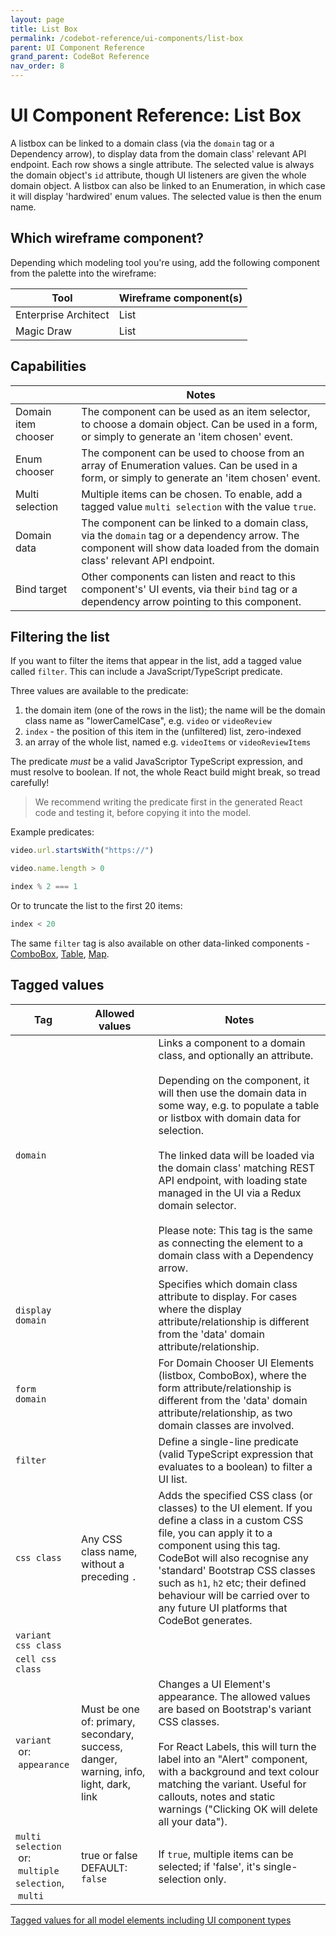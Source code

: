 ```yaml
---
layout: page
title: List Box
permalink: /codebot-reference/ui-components/list-box
parent: UI Component Reference
grand_parent: CodeBot Reference
nav_order: 8
---
```


# UI Component Reference: List Box

A listbox can be linked to a domain class (via the `domain` tag or a Dependency arrow), to display data from the domain class' relevant API endpoint. Each row shows a single attribute. The selected value is always the domain object's `id` attribute, though UI listeners are given the whole domain object. A listbox can also be linked to an Enumeration, in which case it will display 'hardwired' enum values. The selected value is then the enum name.

## Which wireframe component?

Depending which modeling tool you're using, add the following component from the palette into the wireframe:

| Tool    |  Wireframe component(s) |
| ------- |  ---------------------- |
| Enterprise Architect | List |
| Magic Draw | List |


## Capabilities

|        |  Notes               |
| ------ |  ------------------- |
| Domain item chooser | The component can be used as an item selector, to choose a domain object. Can be used in a form, or simply to generate an 'item chosen' event. |
| Enum chooser | The component can be used to choose from an array of Enumeration values. Can be used in a form, or simply to generate an 'item chosen' event. |
| Multi selection | Multiple items can be chosen. To enable, add a tagged value `multi selection` with the value `true`. |
| Domain data | The component can be linked to a domain class, via the `domain` tag or a dependency arrow. The component will show data loaded from the domain class' relevant API endpoint. |
| Bind target | Other components can listen and react to this component's' UI events, via their `bind` tag or a dependency arrow pointing to this component. |

## Filtering the list

If you want to filter the items that appear in the list, add a tagged value called `filter`. This can include a JavaScript/TypeScript predicate.

Three values are available to the predicate:

1. the domain item (one of the rows in the list); the name will be the domain class name as "lowerCamelCase", e.g. `video` or `videoReview`
2. `index` - the position of this item in the (unfiltered) list, zero-indexed
3. an array of the whole list, named e.g. `videoItems` or `videoReviewItems`

The predicate *must* be a valid JavaScriptor TypeScript expression, and must resolve to boolean. If not, the whole React build might break, so tread carefully!

> We recommend writing the predicate first in the generated React code and testing it, before copying it into the model.

Example predicates:

```JavaScript
video.url.startsWith("https://")
```

```JavaScript
video.name.length > 0
```

```JavaScript
index % 2 === 1
```

Or to truncate the list to the first 20 items:
```JavaScript
index < 20
```

The same `filter` tag is also available on other data-linked components - [ComboBox](combo-box), [Table](table), [Map](map-picker).


## Tagged values

| Tag      | Allowed values | Notes               |
| -------- | -------------- | ------------------- |
| `domain`  |  | Links a component to a domain class, and optionally an attribute.<br><br>Depending on the component, it will then use the domain data in some way, e.g. to populate a table or listbox with domain data for selection.<br><br>The linked data will be loaded via the domain class' matching REST API endpoint, with loading state managed in the UI via a Redux domain selector.<br><br>Please note: This tag is the same as connecting the element to a domain class with a Dependency arrow. |
| `display domain`  |  | Specifies which domain class attribute to display.  For cases where the display attribute/relationship is different from the 'data' domain attribute/relationship. |
| `form domain`  |  | For Domain Chooser UI Elements (listbox, ComboBox), where the form attribute/relationship is different from the 'data' domain attribute/relationship, as two domain classes are involved. |
| `filter`  |  | Define a single-line predicate (valid TypeScript expression that evaluates to a boolean) to filter a UI list. |
| `css class`  | Any CSS class name, without a preceding `.` | Adds the specified CSS class (or classes) to the UI element. If you define a class in a custom CSS file, you can apply it to a component using this tag. CodeBot will also recognise any 'standard' Bootstrap CSS classes such as `h1`, `h2` etc; their defined behaviour will be carried over to any future UI platforms that CodeBot generates. |
| `variant css class`  |  |  |
| `cell css class`  |  |  |
| `variant`<br>&nbsp;or:<br>&nbsp;`appearance`  | Must be one of: primary, secondary, success, danger, warning, info, light, dark, link | Changes a UI Element's appearance. The allowed values are based on Bootstrap's variant CSS classes.<br><br>For React Labels, this will turn the label into an "Alert" component, with a background and text colour matching the variant. Useful for callouts, notes and static warnings ("Clicking OK will delete all your data"). |
| `multi selection`<br>&nbsp;or:<br>&nbsp;`multiple selection`, <br>&nbsp;`multi`  | true or false DEFAULT: `false` | If `true`, multiple items can be selected; if 'false', it's single-selection only. |

[Tagged values for all model elements including UI component types](../tagged-values)

